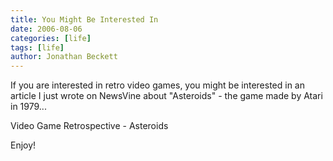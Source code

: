```yaml
---
title: You Might Be Interested In
date: 2006-08-06
categories: [life]
tags: [life]
author: Jonathan Beckett
---
```


If you are interested in retro video games, you might be interested in an article I just wrote on NewsVine about "Asteroids" - the game made by Atari in 1979...

Video Game Retrospective - Asteroids

Enjoy!